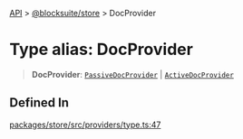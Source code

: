 [API](../../../index.md) > [@blocksuite/store](../index.md) > DocProvider

# Type alias: DocProvider

> **DocProvider**: [`PassiveDocProvider`](../interfaces/interface.PassiveDocProvider.md) \| [`ActiveDocProvider`](../interfaces/interface.ActiveDocProvider.md)

## Defined In

[packages/store/src/providers/type.ts:47](https://github.com/Saul-Mirone/blocksuite/blob/f2324b82e/packages/store/src/providers/type.ts#L47)
